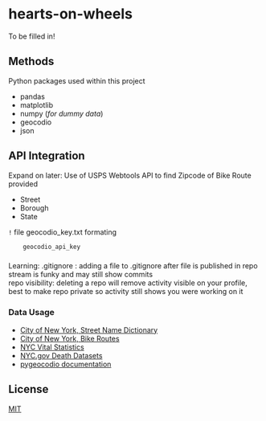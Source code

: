# hearts-on-wheels
To be filled in! 

## Methods 

Python packages used within this project 

* pandas
* matplotlib
* numpy (*for dummy data*)
* geocodio
* json 

## API Integration 

Expand on later: Use of USPS Webtools API to find Zipcode of Bike Route provided 

* Street
* Borough
* State 

`!` file geocodio_key.txt formating 

```
    geocodio_api_key
```

###

Learning: 
    .gitignore     : adding a file to .gitignore after file is published in repo stream is funky and may still show commits <br>
    repo visibility: deleting a repo will remove activity visible on your profile, best to make repo private so activity still shows you were working on it 

### Data Usage

* [City of New York, Street Name Dictionary](https://data.cityofnewyork.us/City-Government/Street-Name-Dictionary/w4v2-rv6b/about_data)
* [City of New York, Bike Routes](https://data.cityofnewyork.us/dataset/New-York-City-Bike-Routes/mzxg-pwib/about_data)
* [NYC Vital Statistics](https://www.nyc.gov/site/doh/data/data-sets/vital-statistics-data.page)
* [NYC.gov Death Datasets](https://www.nyc.gov/site/doh/data/data-sets/public-use-death-datasets.page)
* [pygeocodio documentation](https://pygeocodio.readthedocs.io/en/latest/)

## License 

[MIT](https://choosealicense.com/licenses/mit/)

